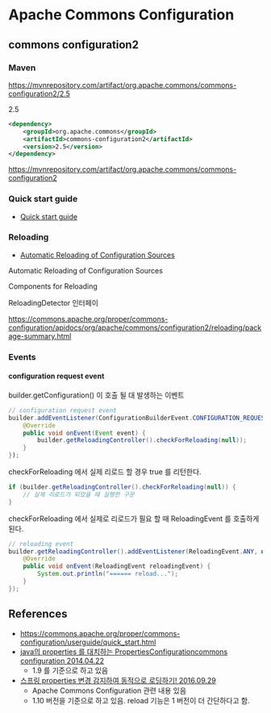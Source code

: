 # Apache Commons Configuration

## commons configuration2
### Maven
https://mvnrepository.com/artifact/org.apache.commons/commons-configuration2/2.5

2.5
```xml
<dependency>
    <groupId>org.apache.commons</groupId>
    <artifactId>commons-configuration2</artifactId>
    <version>2.5</version>
</dependency>
```
https://mvnrepository.com/artifact/org.apache.commons/commons-configuration2
### Quick start guide
* [Quick start guide](https://commons.apache.org/proper/commons-configuration/userguide/quick_start.html)



### Reloading
* [Automatic Reloading of Configuration Sources](https://commons.apache.org/proper/commons-configuration/userguide/howto_reloading.html)

Automatic Reloading of Configuration Sources

Components for Reloading

ReloadingDetector 인터페이

https://commons.apache.org/proper/commons-configuration/apidocs/org/apache/commons/configuration2/reloading/package-summary.html


### Events

#### configuration request event
builder.getConfiguration() 이 호출 될 대 발생하는 이벤트
```java
// configuration request event
builder.addEventListener(ConfigurationBuilderEvent.CONFIGURATION_REQUEST, new EventListener<Event>() {
    @Override
    public void onEvent(Event event) {
        builder.getReloadingController().checkForReloading(null));
    }
});
```

checkForReloading 에서 실제 리로드 할 경우 true 를 리턴한다.
```java
if (builder.getReloadingController().checkForReloading(null)) {
    // 실제 리로드가 되었을 때 실행한 구문
}

```

checkForReloading 에서 실제로 리로드가 필요 할 때 ReloadingEvent 를 호출하게 된다.
```java
// reloading event
builder.getReloadingController().addEventListener(ReloadingEvent.ANY, new EventListener<ReloadingEvent>() {
    @Override
    public void onEvent(ReloadingEvent reloadingEvent) {
        System.out.println("====== reload...");
    }
});
```


## References
* https://commons.apache.org/proper/commons-configuration/userguide/quick_start.html
* [java의 properties 를 대치하는 PropertiesConfigurationcommons configuration 2014.04.22](https://www.lesstif.com/pages/viewpage.action?pageId=12943598)
  * 1.9 를 기준으로 하고 있음
* [스프링 properties 변경 감지하여 동적으로 로딩하기! 2016.09.29](https://kingbbode.tistory.com/17)
  * Apache Commons Configuration 관련 내용 있음
  * 1.10 버전을 기준으로 하고 있음. reload 기능은 1 버전이 더 간단하다고 함.
  